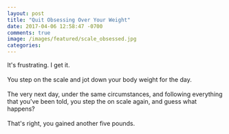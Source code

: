 ```yaml
---
layout: post
title: "Quit Obsessing Over Your Weight"
date: 2017-04-06 12:58:47 -0700
comments: true
image: /images/featured/scale_obsessed.jpg
categories:
---
```


It's frustrating. I get it.<br/>
<br/>
You step on the scale and jot down your body weight for the day.<br/>
<br/>
The very next day, under the same circumstances, and following everything that you've been told, you step the on scale again, and guess what happens?<br/>
<br/>
That's right, you gained another five pounds.
